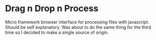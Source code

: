 # Drag n Drop n Process
Micro framework browser interface for processing files with javascript. Should be self explanatory. Was about to do the same thing for the third time so I decided to make a single source of origin.
